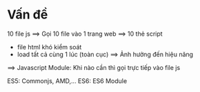# Vấn đề

10 file js ==> Gọi 10 file vào 1 trang web ==> 10 thẻ script

- file html khó kiểm soát
- load tất cả cùng 1 lúc (toàn cục) ==> Ảnh hưởng đến hiệu năng

==> Javascript Module: Khi nào cần thì gọi trực tiếp vào file js

ES5: Commonjs, AMD,...
ES6: ES6 Module
